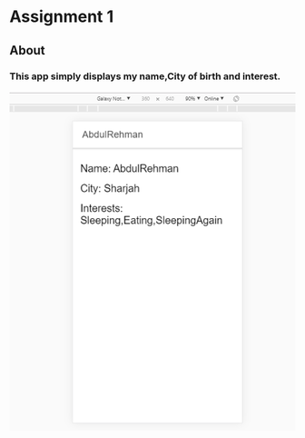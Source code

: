 # Assignment 1

## About
### This app simply displays my name,City of birth  and  interest.


<img src="Capture.PNG" width="752">

